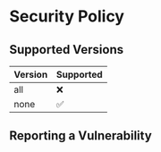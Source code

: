 # Security Policy

## Supported Versions

| Version | Supported          |
| ------- | ------------------ |
| all     | :x:                |
| none    | :white_check_mark: |

## Reporting a Vulnerability
